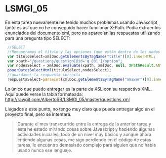 # LSMGI_05

En esta tarea nuevamente he tenido muchos problemas usando Javascript, tanto es así que no he conseguido hacer funcionar X-Path. Podía extraer los enunciados del documento xml, pero no aparecían las respuestas utilizando para una pregunta tipo SELECT:

```js
 //SELECT
 //Recuperamos el título y las opciones (que están dentro de los nodos seleccionados con Xpath: nodesSelect) 
 var tituloSelect=xmlDoc.getElementsByTagName("title")[0].innerHTML;
 var xpath="/questions/question[@id='q_001']/option";
 var nodesSelect = xmlDoc.evaluate(xpath, xmlDoc, null, XPathResult.ANY_TYPE, null);
 ponerDatosSelectHtml(tituloSelect,nodesSelect);
 //guardamos la respuesta correcta
 respuestaSelect=parseInt(xmlDoc.getElementsByTagName("answer")[0].innerHTML);
 ```

Lo único que puedo entregar es la parte de XSL con su respectivo XML. 
Aquí puede verse la tabla formateada: http://rawgit.com/AlbertoSB/LSMGI_05/master/questions.xml   

Llegados a este punto, no tengo muy claro que pueda entregar algo en el proyecto final, pero se intentará.


> Durante el mes transcurrido entre la entrega de la anterior tarea y esta he estado mirando cosas sobre Javascript y haciendo algunas actividades iniciales, todo de un nivel muy básico y aunque ahora entiendo algunas cosas, me sigo perdiendo en el código de estas tareas, lo encuentro demasiado complejo para alguien que no había usado nunca ese lenguaje.
